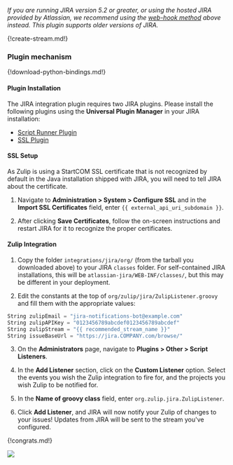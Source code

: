 *If you are running JIRA version 5.2 or greater, or using the hosted
JIRA provided by Atlassian, we recommend using the
[web-hook method](#jira) above instead. This plugin supports older
versions of JIRA.*

{!create-stream.md!}

### Plugin mechanism

{!download-python-bindings.md!}

#### Plugin Installation

The JIRA integration plugin requires two JIRA plugins. Please install
the following plugins using the **Universal Plugin Manager** in your
JIRA installation:

* [Script Runner Plugin][script-runner]
* [SSL Plugin][ssl-plugin]

[script-runner]: https://marketplace.atlassian.com/plugins/com.onresolve.jira.groovy.groovyrunner
[ssl-plugin]: https://marketplace.atlassian.com/plugins/com.atlassian.jira.plugin.jirasslplugin

#### SSL Setup

As Zulip is using a StartCOM SSL certificate that is not recognized by
default in the Java installation shipped with JIRA, you will need to
tell JIRA about the certificate.

1. Navigate to **Administration > System > Configure SSL** and in the
   **Import SSL Certificates** field, enter `{{ external_api_uri_subdomain }}`.

2. After clicking **Save Certificates**, follow the on-screen
   instructions and restart JIRA for it to recognize the proper
   certificates.

#### Zulip Integration

1. Copy the folder `integrations/jira/org/` (from the tarball you
   downloaded above) to your JIRA `classes` folder.  For self-contained
   JIRA installations, this will be `atlassian-jira/WEB-INF/classes/`,
   but this may be different in your deployment.

2. Edit the constants at the top of
   `org/zulip/jira/ZulipListener.groovy` and fill them with the
   appropriate values:

``` Python
String zulipEmail = "jira-notifications-bot@example.com"
String zulipAPIKey = "0123456789abcdef0123456789abcdef"
String zulipStream = "{{ recommended_stream_name }}"
String issueBaseUrl = "https://jira.COMPANY.com/browse/"
```

3. On the **Administrators** page, navigate to
   **Plugins > Other > Script Listeners**.

4. In the **Add Listener** section, click on the **Custom Listener**
   option. Select the events you wish the Zulip integration to fire for,
   and the projects you wish Zulip to be notified for.

5. In the **Name of groovy class** field, enter
   `org.zulip.jira.ZulipListener`.

6. Click **Add Listener**, and JIRA will now notify your Zulip of
   changes to your issues! Updates from JIRA will be sent to the stream
   you've configured.

{!congrats.md!}

![](/static/images/integrations/jira/001.png)
